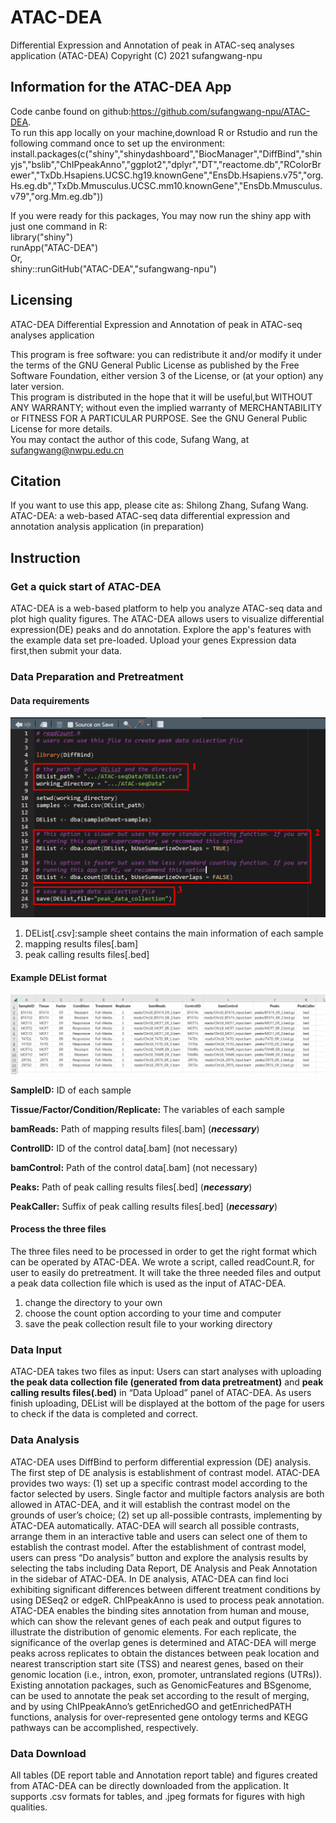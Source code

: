# ATAC-DEA

Differential Expression and Annotation of peak in ATAC-seq analyses application (ATAC-DEA)
Copyright (C) 2021 sufangwang-npu  



## Information for the ATAC-DEA App

Code canbe found on github:https://github.com/sufangwang-npu/ATAC-DEA.  
To run this app locally on your machine,download R or Rstudio and run the following command once to set up the environment:  
install.packages(c("shiny","shinydashboard","BiocManager","DiffBind","shinyjs","bslib","ChIPpeakAnno","ggplot2","dplyr","DT","reactome.db","RColorBrewer","TxDb.Hsapiens.UCSC.hg19.knownGene","EnsDb.Hsapiens.v75","org.Hs.eg.db","TxDb.Mmusculus.UCSC.mm10.knownGene","EnsDb.Mmusculus.v79","org.Mm.eg.db"))  

If you were ready for this packages, You may now run the shiny app with just one command in R:  
library("shiny")  
runApp("ATAC-DEA")  
Or,  
shiny::runGitHub("ATAC-DEA","sufangwang-npu")   
  
  


## Licensing

ATAC-DEA
Differential Expression and Annotation of peak in ATAC-seq analyses application

This program is free software: you can redistribute it and/or modify it under the terms of the GNU General Public License as published by
the Free Software Foundation, either version 3 of the License, or (at your option) any later version.  
This program is distributed in the hope that it will be useful,but WITHOUT ANY WARRANTY; without even the implied warranty of MERCHANTABILITY or FITNESS FOR A PARTICULAR PURPOSE. See the GNU General Public License for more details.  
You may contact the author of this code, Sufang Wang, at <sufangwang@nwpu.edu.cn>  
  


## Citation

  If you want to use this app, please cite as: Shilong Zhang, Sufang Wang. ATAC-DEA: a web-based ATAC-seq data differential expression and annotation analysis application (in preparation)
  


## Instruction

### Get a quick start of ATAC-DEA

ATAC-DEA is a web-based platform to help you analyze ATAC-seq data and plot high quality figures. The ATAC-DEA allows users to visualize differential expression(DE) peaks and do annotation. Explore the app's features with the example data set pre-loaded. Upload your genes Expression data first,then submit your data.  


### Data Preparation and Pretreatment

#### Data requirements

![image](https://github.com/sufangwang-npu/ATAC-DEA/blob/main/WWW/CountR.jpg)


1. DEList[.csv]:sample sheet contains the main information of each sample
2. mapping results files[.bam]
3. peak calling results files[.bed]



#### Example DEList format

![image](https://github.com/sufangwang-npu/ATAC-DEA/blob/main/WWW/DEList.jpg)

**SampleID:** ID of each sample

**Tissue/Factor/Condition/Replicate:** The variables of each sample

**bamReads:** Path of mapping results files[.bam] (***necessary***)

**ControlID:** ID of the control data[.bam] (not necessary)

**bamControl:** Path of the control data[.bam] (not necessary)

**Peaks:** Path of peak calling results files[.bed] (***necessary***)

**PeakCaller:** Suffix of peak calling results files[.bed] (***necessary***)



#### Process the three files

The three files need to be processed in order to get the right format which can be operated by ATAC-DEA. We wrote a script, called readCount.R, for user to easily do pretreatment. It will take the three needed files and output a peak data collection file which is used as the input of ATAC-DEA.

1. change the directory to your own
2. choose the count option according to your time and computer
3. save the peak collection result file to your working directory  
  
  
  
  
### Data Input
ATAC-DEA takes two files as input: Users can start analyses with uploading **the peak data collection file (generated from data pretreatment)** and **peak calling results files(.bed)** in “Data Upload” panel of ATAC-DEA. As users finish uploading, DEList will be displayed at the bottom of the page for users to check if the data is completed and correct.   

  
  
### Data Analysis
ATAC-DEA uses DiffBind to perform differential expression (DE) analysis. The first step of DE analysis is establishment of contrast model. ATAC-DEA provides two ways: (1) set up a specific contrast model according to the factor selected by users. Single factor and multiple factors analysis are both allowed in ATAC-DEA, and it will establish the contrast model on the grounds of user’s choice; (2) set up all-possible contrasts, implementing by ATAC-DEA automatically. ATAC-DEA will search all possible contrasts, arrange them in an interactive table and users can select one of them to establish the contrast model.
After the establishment of contrast model, users can press “Do analysis” button and explore the analysis results by selecting the tabs including Data Report, DE Analysis and Peak Annotation in the sidebar of ATAC-DEA. In DE analysis, ATAC-DEA can find loci exhibiting significant differences between different treatment conditions by using DESeq2 or edgeR. 
ChIPpeakAnno is used to process peak annotation. ATAC-DEA enables the binding sites annotation from human and mouse, which can show the relevant genes of each peak and output figures to illustrate the distribution of genomic elements. For each replicate, the significance of the overlap genes is determined and ATAC-DEA will merge peaks across replicates to obtain the distances between peak location and nearest transcription start site (TSS) and nearest genes, based on their genomic location (i.e., intron, exon, promoter, untranslated regions (UTRs)). Existing annotation packages, such as GenomicFeatures and BSgenome, can be used to annotate the peak set according to the result of merging, and by using ChIPpeakAnno’s getEnrichedGO and getEnrichedPATH functions, analysis for over-represented gene ontology terms and KEGG pathways can be accomplished, respectively.  

  
  
### Data Download
All tables (DE report table and Annotation report table) and figures created from ATAC-DEA can be directly downloaded from the application. It supports .csv formats for tables, and .jpeg formats for figures with high qualities.  


